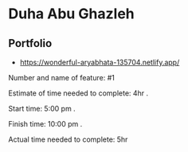 # Duha Abu Ghazleh 
## Portfolio
- https://wonderful-aryabhata-135704.netlify.app/


Number and name of feature: #1

Estimate of time needed to complete: 4hr .

Start time: 5:00 pm .

Finish time: 10:00 pm .

Actual time needed to complete: 5hr 
